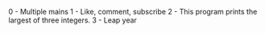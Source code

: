 0 - Multiple mains
1 - Like, comment, subscribe
2 - This program prints the largest of three integers.
3 - Leap year
